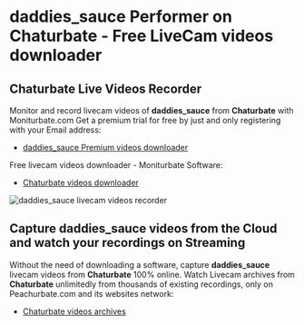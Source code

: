 # daddies_sauce Performer on Chaturbate - Free LiveCam videos downloader

## Chaturbate Live Videos Recorder

Monitor and record livecam videos of **daddies_sauce** from **Chaturbate** with Moniturbate.com
Get a premium trial for free by just and only registering with your Email address:
* [daddies_sauce Premium videos downloader](https://moniturbate.com/request-demo-licence-key.html)

Free livecam videos downloader - Moniturbate Software:
* [Chaturbate videos downloader](https://moniturbate.com/moniturbate-download-software.html)

![daddies_sauce livecam videos recorder](https://peachurnet.com/templates/moniturbate-software.png)


## Capture daddies_sauce videos from the Cloud and watch your recordings on Streaming

Without the need of downloading a software, capture **daddies_sauce** livecam videos from **Chaturbate** 100% online.
Watch Livecam archives from **Chaturbate** unlimitedly from thousands of existing recordings, only on Peachurbate.com and its websites network:
* [Chaturbate videos archives](https://peachurnet.com/)